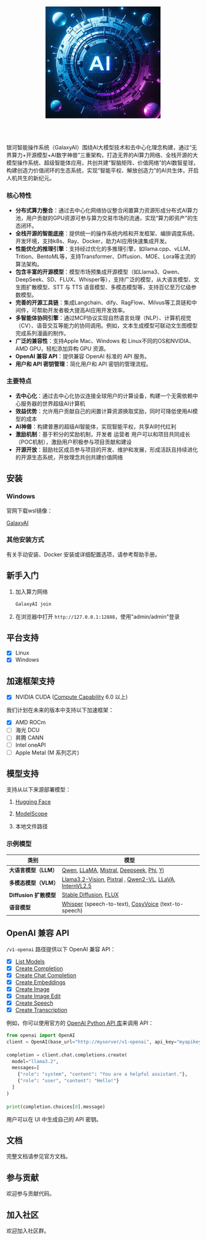 <br>

<p align="center">
    <img alt="GalaxyAI" src="./docs/assets/GalaxyAI-logo.png" width="300px"/>
</p>
<br>

<br>


银河智能操作系统（GalaxyAI）围绕AI大模型技术和去中心化理念构建，通过​“无界算力+开源模型+AI数字神兽”​三重架构，打造无界的AI算力网络、全栈开源的大模型操作系统、超级智能体应用，共创共建“智脑矩阵、价值网络”的AI数智星球，构建创造力价值闭环的生态系统，实现“智能平权、解放创造力”的AI共生体，开启人机共生的新纪元。

### 核心特性

- **分布式算力整合**：通过去中心化网络协议整合闲置算力资源形成分布式AI算力池，用户贡献的GPU资源可参与算力交易市场的流通，实现“算力即资产”的生态闭环。
- **全栈开源的智能底座**：提供统一的操作系统内核和开发框架、编排调度系统、开发环境，支持k8s、Ray、Docker，助力AI应用快速集成开发。
- **性能优化的推理引擎**：支持经过优化的多推理引擎，如llama.cpp、vLLM、Trition、BentoML等，支持Transformer、Diffusion、MOE、Lora等主流的算法架构。
- **包含丰富的开源模型**：模型市场预集成开源模型（如Llama3、Qwen、DeepSeek、SD、FLUX、Whisper等），支持广泛的模型，从大语言模型、文生图扩散模型、STT 与 TTS 语音模型、多模态模型等，支持百亿至万亿级参数模型。
- **完善的开源工具链**：集成Langchain、dify、RagFlow、Milvus等工具链和中间件，可帮助开发者极大提高AI应用开发效率。  
- **多智能体协同引擎**：通过MCP协议实现自然语言处理（NLP）、计算机视觉（CV）、语音交互等能力的协同调用。例如，文本生成模型可联动文生图模型完成系列漫画的制作。
- **广泛的兼容性**：支持Apple Mac、Windows 和 Linux不同的OS和NVIDIA、AMD GPU，轻松添加异构 GPU 资源。
- **OpenAI 兼容 API**：提供兼容 OpenAI 标准的 API 服务。
- **用户和 API 密钥管理**：简化用户和 API 密钥的管理流程。

### 主要特点

- **去中心化**：通过去中心化协议连接全球用户的计算设备，构建一个无需依赖中心服务器的世界超级AI计算机
- **效益优势**：允许用户贡献自己的闲置计算资源换取奖励，同时可降低使用AI模型的成本
- **AI神兽**：构建普惠的超级AI智能体，实现智能平权，共享AI时代红利
- **激励机制**：基于积分的奖励机制，开发者 运营者 用户可以和项目共同成长（POC机制），激励用户积极参与项目贡献和建设
- **开源开放**：鼓励社区成员参与项目的开发、维护和发展，形成活跃且持续进化的开源生态系统，开放理念共创共建价值网络


## 安装

### Windows

官网下载wsl镜像：

[GalaxyAI](https://www.aiverse.vip/GalaxyAI/GalaxyAIOS_V0.1_win.tgz)

### 其他安装方式

有关手动安装、Docker 安装或详细配置选项，请参考帮助手册。

## 新手入门

1. 加入算力网络
    ```bash
    GalaxyAI join 
    ```

2. 在浏览器中打开 `http://127.0.0.1:12888`，使用"admin/admin"登录


## 平台支持

- [x] Linux
- [x] Windows

## 加速框架支持

- [x] NVIDIA CUDA ([Compute Capability](https://developer.nvidia.com/cuda-gpus) 6.0 以上)

我们计划在未来的版本中支持以下加速框架：
- [x] AMD ROCm
- [ ] 海光 DCU
- [ ] 昇腾 CANN
- [ ] Intel oneAPI
- [ ] Apple Metal (M 系列芯片)

## 模型支持

支持从以下来源部署模型：

1. [Hugging Face](https://huggingface.co/)

2. [ModelScope](https://modelscope.cn/)

3. 本地文件路径

### 示例模型

| **类别**               | **模型**                                                                                                                                                                                                                                                                                                                                         |
| ---------------------- | ------------------------------------------------------------------------------------------------------------------------------------------------------------------------------------------------------------------------------------------------------------------------------------------------------------------------------------------------ |
| **大语言模型（LLM）**  | [Qwen](https://huggingface.co/models?search=Qwen/Qwen), [LLaMA](https://huggingface.co/meta-llama), [Mistral](https://huggingface.co/mistralai), [Deepseek](https://huggingface.co/models?search=deepseek-ai/deepseek), [Phi](https://huggingface.co/models?search=microsoft/phi), [Yi](https://huggingface.co/models?search=01-ai/Yi)           |
| **多模态模型（VLM）**  | [Llama3.2-Vision](https://huggingface.co/models?pipeline_tag=image-text-to-text&search=llama3.2), [Pixtral](https://huggingface.co/models?search=pixtral) , [Qwen2-VL](https://huggingface.co/models?search=Qwen/Qwen2-VL), [LLaVA](https://huggingface.co/models?search=llava), [InternVL2.5](https://huggingface.co/models?search=internvl2_5) |
| **Diffusion 扩散模型** | [Stable Diffusion](https://huggingface.co/models?search=stable-diffusion), [FLUX](https://huggingface.co/models?search=flux) 
| **语音模型**           | [Whisper](https://huggingface.co/models?search=Systran/faster) (speech-to-text), [CosyVoice](https://huggingface.co/models?search=FunAudioLLM/CosyVoice) (text-to-speech)                                                                                                                                                                        |


## OpenAI 兼容 API

 `/v1-openai` 路径提供以下 OpenAI 兼容 API：

- [x] [List Models](https://platform.openai.com/docs/api-reference/models/list)
- [x] [Create Completion](https://platform.openai.com/docs/api-reference/completions/create)
- [x] [Create Chat Completion](https://platform.openai.com/docs/api-reference/chat/create)
- [x] [Create Embeddings](https://platform.openai.com/docs/api-reference/embeddings/create)
- [x] [Create Image](https://platform.openai.com/docs/api-reference/images/create)
- [x] [Create Image Edit](https://platform.openai.com/docs/api-reference/images/createEdit)
- [x] [Create Speech](https://platform.openai.com/docs/api-reference/audio/createSpeech)
- [x] [Create Transcription](https://platform.openai.com/docs/api-reference/audio/createTranscription)

例如，你可以使用官方的 [OpenAI Python API 库](https://github.com/openai/openai-python)来调用 API：

```python
from openai import OpenAI
client = OpenAI(base_url="http://myserver/v1-openai", api_key="myapikey")

completion = client.chat.completions.create(
  model="llama3.2",
  messages=[
    {"role": "system", "content": "You are a helpful assistant."},
    {"role": "user", "content": "Hello!"}
  ]
)

print(completion.choices[0].message)
```

用户可以在 UI 中生成自己的 API 密钥。

## 文档

完整文档请参见官方文档。


## 参与贡献

欢迎参与贡献代码。

## 加入社区

欢迎加入社区群。

